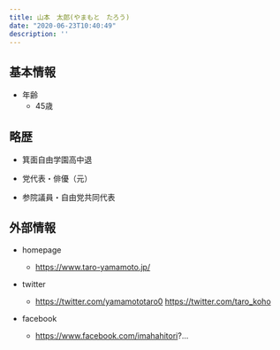 ```yaml
---
title: 山本　太郎(やまもと　たろう)
date: "2020-06-23T10:40:49"
description: ''
---
```


## 基本情報

* 年齢
  * 45歳

## 略歴

* 箕面自由学園高中退

* 党代表・俳優（元）

* 参院議員・自由党共同代表


## 外部情報

* homepage
  * https://www.taro-yamamoto.jp/

* twitter
  * https://twitter.com/yamamototaro0
https://twitter.com/taro_koho

* facebook
  * https://www.facebook.com/imahahitori?...

